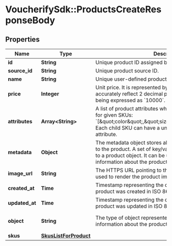 # VoucherifySdk::ProductsCreateResponseBody

## Properties

| Name | Type | Description | Notes |
| ---- | ---- | ----------- | ----- |
| **id** | **String** | Unique product ID assigned by Voucherify. |  |
| **source_id** | **String** | Unique product source ID. |  |
| **name** | **String** | Unique user-defined product name. |  |
| **price** | **Integer** | Unit price. It is represented by a value multiplied by 100 to accurately reflect 2 decimal places, such as &#x60;$100.00&#x60; being expressed as &#x60;10000&#x60;. |  |
| **attributes** | **Array&lt;String&gt;** | A list of product attributes whose values you can customize for given SKUs: &#x60;[\&quot;color\&quot;,\&quot;size\&quot;,\&quot;ranking\&quot;]&#x60;. Each child SKU can have a unique value for a given attribute. |  |
| **metadata** | **Object** | The metadata object stores all custom attributes assigned to the product. A set of key/value pairs that you can attach to a product object. It can be useful for storing additional information about the product in a structured format. |  |
| **image_url** | **String** | The HTTPS URL pointing to the .png or .jpg file that will be used to render the product image. | [optional] |
| **created_at** | **Time** | Timestamp representing the date and time when the product was created in ISO 8601 format. | [optional] |
| **updated_at** | **Time** | Timestamp representing the date and time when the product was updated in ISO 8601 format. | [optional] |
| **object** | **String** | The type of object represented by JSON. This object stores information about the product. | [default to &#39;product&#39;] |
| **skus** | [**SkusListForProduct**](SkusListForProduct.md) |  | [optional] |

